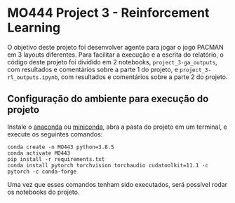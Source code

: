 # MO444 Project 3 - Reinforcement Learning

O objetivo deste projeto foi desenvolver agente para jogar o jogo PACMAN em 3 layouts diferentes. Para facilitar a execução e a escrita do relatório, o código deste projeto foi dividido em 2 notebooks, `project_3-ga_outputs`, com resultados e comentários sobre a parte 1 do projeto, e `project_3-rl_outputs.ipynb`, com resultados e comentários sobre a parte 2 do projeto.

## Configuração do ambiente para execução do projeto

Instale o [anaconda](https://www.anaconda.com/products/individual) ou [miniconda](https://docs.conda.io/en/latest/miniconda.html), abra a pasta do projeto em um terminal, e execute os seguintes comandos:

```
conda create -n MO443 python=3.8.5
conda activate MO443
pip install -r requirements.txt
conda install pytorch torchvision torchaudio cudatoolkit=11.1 -c pytorch -c conda-forge
```

Uma vez que esses comandos tenham sido executados, será possível rodar os notebooks do projeto.
